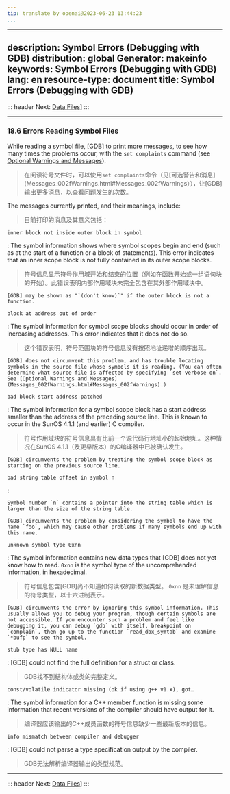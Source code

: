 ```yaml
---
tip: translate by openai@2023-06-23 13:44:23
...
```

---
description: Symbol Errors (Debugging with GDB)
distribution: global
Generator: makeinfo
keywords: Symbol Errors (Debugging with GDB)
lang: en
resource-type: document
title: Symbol Errors (Debugging with GDB)
---
::: header
Next: [Data Files](Data-Files.html#Data-Files)]
:::

---

### 18.6 Errors Reading Symbol Files


While reading a symbol file, [GDB] to print more messages, to see how many times the problems occur, with the `set complaints` command (see [Optional Warnings and Messages](Messages_002fWarnings.html#Messages_002fWarnings)).

> 在阅读符号文件时，可以使用`set complaints`命令（见[可选警告和消息](Messages_002fWarnings.html#Messages_002fWarnings）），让[GDB]输出更多消息，以查看问题发生的次数。


The messages currently printed, and their meanings, include:

> 目前打印的消息及其意义包括：

`inner block not inside outer block in symbol`


:   The symbol information shows where symbol scopes begin and end (such as at the start of a function or a block of statements). This error indicates that an inner scope block is not fully contained in its outer scope blocks.

> 符号信息显示符号作用域开始和结束的位置（例如在函数开始或一组语句块的开始）。此错误表明内部作用域块未完全包含在其外部作用域块中。

```
[GDB] may be shown as "`(don't know)`" if the outer block is not a function.
```

`block at address out of order`


:   The symbol information for symbol scope blocks should occur in order of increasing addresses. This error indicates that it does not do so.

> 这个错误表明，符号范围块的符号信息没有按照地址递增的顺序出现。

```
[GDB] does not circumvent this problem, and has trouble locating symbols in the source file whose symbols it is reading. (You can often determine what source file is affected by specifying `set verbose on`. See [Optional Warnings and Messages](Messages_002fWarnings.html#Messages_002fWarnings).)
```

`bad block start address patched`


:   The symbol information for a symbol scope block has a start address smaller than the address of the preceding source line. This is known to occur in the SunOS 4.1.1 (and earlier) C compiler.

> 符号作用域块的符号信息具有比前一个源代码行地址小的起始地址。这种情况在SunOS 4.1.1（及更早版本）的C编译器中已被确认发生。

```
[GDB] circumvents the problem by treating the symbol scope block as starting on the previous source line.
```

`bad string table offset in symbol n`

:

```
Symbol number `n` contains a pointer into the string table which is larger than the size of the string table.

[GDB] circumvents the problem by considering the symbol to have the name `foo`, which may cause other problems if many symbols end up with this name.
```

`unknown symbol type 0xnn`


:   The symbol information contains new data types that [GDB] does not yet know how to read. `0xnn` is the symbol type of the uncomprehended information, in hexadecimal.

> 符号信息包含[GDB]尚不知道如何读取的新数据类型。 `0xnn` 是未理解信息的符号类型，以十六进制表示。

```
[GDB] circumvents the error by ignoring this symbol information. This usually allows you to debug your program, though certain symbols are not accessible. If you encounter such a problem and feel like debugging it, you can debug `gdb` with itself, breakpoint on `complain`, then go up to the function `read_dbx_symtab` and examine `*bufp` to see the symbol.
```

`stub type has NULL name`


:   [GDB] could not find the full definition for a struct or class.

> GDB找不到结构体或类的完整定义。

`const/volatile indicator missing (ok if using g++ v1.x), got…`


:   The symbol information for a C++ member function is missing some information that recent versions of the compiler should have output for it.

> 编译器应该输出的C++成员函数的符号信息缺少一些最新版本的信息。

`info mismatch between compiler and debugger`


:   [GDB] could not parse a type specification output by the compiler.

> GDB无法解析编译器输出的类型规范。

---

::: header
Next: [Data Files](Data-Files.html#Data-Files)]
:::
